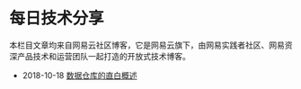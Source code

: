 # 每日技术分享
本栏目文章均来自网易云社区博客，它是网易云旗下，由网易实践者社区、网易资深产品技术和运营团队一起打造的开放式技术博客。

- 2018-10-18 [数据仓库的直白概述](https://github.com/wangyiyungw/blog/issues/1)
